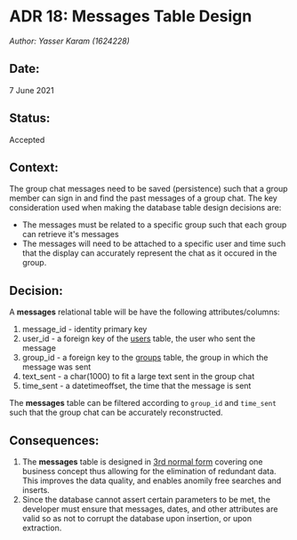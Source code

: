 # ADR 18: Messages Table Design
_Author: Yasser Karam (1624228)_

## Date: 
7 June 2021

## Status: 
Accepted 


## Context:
The group chat messages need to be saved (persistence) such that a group member can sign in and find the past messages of a group chat. The key consideration used when making the database table design decisions are:

* The messages must be related to a specific group such that each group can retrieve it's messages
* The messages will need to be attached to a specific user and time such that the display can accurately represent the chat as it occured in the group.

## Decision:
A **messages** relational table will be have the following attributes/columns:
1. message_id - identity primary key
2. user_id - a foreign key of the [users](ADR%203-%20User%20Database%20Design.md) table, the user who sent the message
3. group_id - a foreign key to the [groups](ADR%205-%20Groups%20Database%20Design.md) table, the group in which the message was sent
4. text_sent - a char(1000) to fit a large text sent in the group chat
5. time_sent - a datetimeoffset, the time that the message is sent

The **messages** table can be filtered according to `group_id` and `time_sent` such that the group chat can be accurately reconstructed.


## Consequences:
1. The **messages** table is designed in [3rd normal form](https://www.educba.com/third-normal-form/) covering one business concept thus allowing for the elimination of redundant data. This improves the data quality, and enables anomily free searches and inserts.
2. Since the database cannot assert certain parameters to be met, the developer must ensure that messages, dates, and other attributes are valid so as not to corrupt the database upon insertion, or upon extraction.